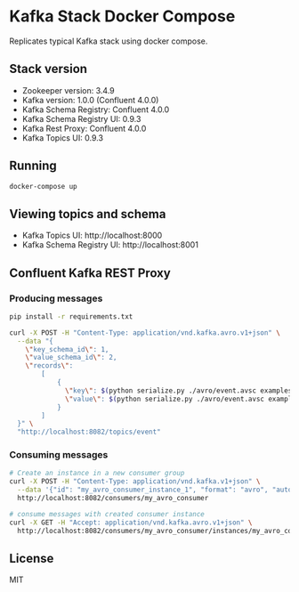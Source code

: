 # Kafka Stack Docker Compose

Replicates typical Kafka stack using docker compose.

## Stack version

- Zookeeper version: 3.4.9
- Kafka version: 1.0.0 (Confluent 4.0.0)
- Kafka Schema Registry: Confluent 4.0.0
- Kafka Schema Registry UI: 0.9.3
- Kafka Rest Proxy: Confluent 4.0.0
- Kafka Topics UI: 0.9.3

## Running

```bash
docker-compose up
```

## Viewing topics and schema

- Kafka Topics UI: http://localhost:8000
- Kafka Schema Registry UI: http://localhost:8001

## Confluent Kafka REST Proxy

### Producing messages

```bash
pip install -r requirements.txt

curl -X POST -H "Content-Type: application/vnd.kafka.avro.v1+json" \
  --data "{
    \"key_schema_id\": 1,
    \"value_schema_id\": 2,
    \"records\":
        [
            {
              \"key\": $(python serialize.py ./avro/event.avsc examples/event.json | jq .event_id),
              \"value\": $(python serialize.py ./avro/event.avsc examples/event.json)
            }
        ]
  }" \
  "http://localhost:8082/topics/event"
```

### Consuming messages

```bash
# Create an instance in a new consumer group
curl -X POST -H "Content-Type: application/vnd.kafka.v1+json" \
  --data '{"id": "my_avro_consumer_instance_1", "format": "avro", "auto.offset.reset": "smallest"}' \
  http://localhost:8082/consumers/my_avro_consumer

# consume messages with created consumer instance
curl -X GET -H "Accept: application/vnd.kafka.avro.v1+json" \
  http://localhost:8082/consumers/my_avro_consumer/instances/my_avro_consumer_instance_1/topics/event 2>/dev/null | jq .
```

## License

MIT

